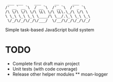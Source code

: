      ___ ___     ___      __      ___
    /' __` __`\  / __`\  /'__`\  /' _ `\
    /\ \/\ \/\ \/\ \L\ \/\ \L\.\_/\ \/\ \
    \ \_\ \_\ \_\ \____/\ \__/.\_\ \_\ \_\
     \/_/\/_/\/_/\/___/  \/__/\/_/\/_/\/_/

Simple task-based JavaScript build system

# TODO

* Complete first draft main project
* Unit tests (with code coverage)
* Release other helper modules
** moan-logger